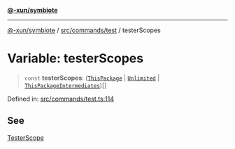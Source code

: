 [**@-xun/symbiote**](../../../../README.md)

***

[@-xun/symbiote](../../../../README.md) / [src/commands/test](../README.md) / testerScopes

# Variable: testerScopes

> `const` **testerScopes**: ([`ThisPackage`](../../../configure/enumerations/DefaultGlobalScope.md#thispackage) \| [`Unlimited`](../../../configure/enumerations/DefaultGlobalScope.md#unlimited) \| [`ThisPackageIntermediates`](../enumerations/TesterScope.md#thispackageintermediates))[]

Defined in: [src/commands/test.ts:114](https://github.com/Xunnamius/symbiote/blob/a1a1659a6aee8463244f5d57f0317787662deaf7/src/commands/test.ts#L114)

## See

[TesterScope](TesterScope.md)

